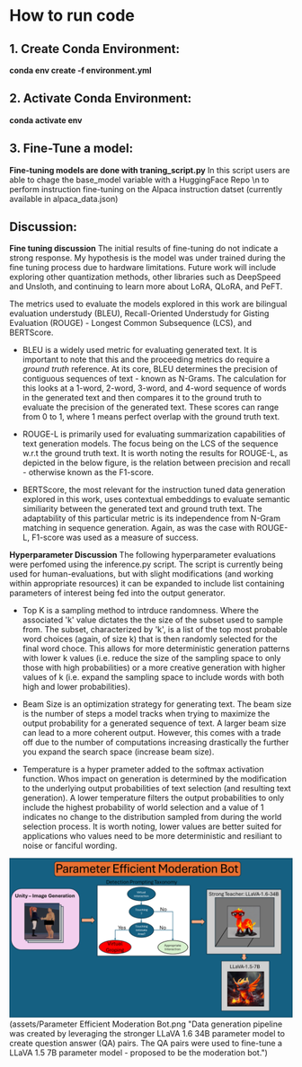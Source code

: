 # How to run code

## 1. Create Conda Environment:

**conda env create -f environment.yml**

## 2. Activate Conda Environment:

**conda activate env**

## 3. Fine-Tune a model:

**Fine-tuning models are done with traning_script.py**
In this script users are able to chage the base_model variable with a HuggingFace Repo \n
to perform instruction fine-tuning on the Alpaca instruction datset (currently available in alpaca_data.json)

## Discussion:

**Fine tuning discussion**
The initial results of fine-tuning do not indicate a strong response. My hypothesis is the model was under trained during the fine tuning process due to hardware limitations.
Future work will include exploring other quantization methods, other libraries such as DeepSpeed and Unsloth, and continuing to learn more about LoRA, QLoRA, and PeFT.

The metrics used to evaluate the models explored in this work are bilingual evaluation understudy (BLEU), Recall-Oriented Understudy for Gisting Evaluation (ROUGE) - Longest Common Subsequence (LCS), and BERTScore.

- BLEU is a widely used metric for evaluating generated text. It is important to note that this and the proceeding metrics do require a *ground truth* reference. At its core, BLEU determines the precision of contiguous sequences of text - known as N-Grams. The calculation for this looks at a 1-word, 2-word, 3-word, and 4-word sequence of words in the generated text and then compares it to the ground truth to evaluate the precision of the generated text. These scores can range from 0 to 1, where 1 means perfect overlap with the ground truth text.

- ROUGE-L is primarily used for evaluating summarization capabilities of text generation models. The focus being on the LCS of the sequence w.r.t the ground truth text. It is worth noting the results for ROUGE-L, as depicted in the below figure, is the relation between precision and recall - otherwise known as the F1-score.

- BERTScore, the most relevant for the instruction tuned data generation explored in this work, uses contextual embeddings to evaluate semantic similiarity between the generated text and ground truth text. The adaptability of this particular metric is its independence from N-Gram matching in sequence generation. Again, as was the case with ROUGE-L, F1-score was used as a measure of success.

**Hyperparameter Discussion**
The following hyperparameter evaluations were perfomed using the inference.py script. The script is currently being used for human-evaluations, but with slight modifications (and working within appropriate resources) it can be expanded to include list containing parameters of interest being fed into the output generator.

- Top K is a sampling method to intrduce randomness. Where the associated 'k' value dictates the the size of the subset used to sample from. The subset, characterized by 'k', is a list of the top most probable word choices (again, of size k) that is then randomly selected for the final word choce. This allows for more deterministic generation patterns with lower k values (i.e. reduce the size of the sampling space to only those with high probabilities) or a more creative generation with higher values of k (i.e. expand the sampling space to include words with both high and lower probabilities).

- Beam Size is an optimization strategy for generating text. The beam size is the number of steps a model tracks when trying to maximize the output probability for a generated sequence of text. A larger beam size can lead to a more coherent output. However, this comes with a trade off due to the number of computations increasing drastically the further you expand the search space (increase beam size).

- Temperature is a hyper prameter added to the softmax activation function. Whos impact on generation is determined by the modification to the underlying output probabilities of text selection (and resulting text generation). A lower temperature filters the output probabilities to only include the highest probability of world selection and a value of 1 indicates no change to the distribution sampled from during the world selection process. It is worth noting, lower values are better suited for applications who values need to be more deterministic and resiliant to noise or fanciful wording.

![Data generation pipeline was created by leveraging the stronger LLaVA 1.6 34B parameter model to create question answer (QA) pairs. The QA pairs were used to fine-tune a LLaVA 1.5 7B parameter model - proposed to be the moderation bot.](assets/Parameter%20Efficient%20Moderation%20Bot.png)
(assets/Parameter Efficient Moderation Bot.png "Data generation pipeline was created by leveraging the stronger LLaVA 1.6 34B parameter model to create question answer (QA) pairs. The QA pairs were used to fine-tune a LLaVA 1.5 7B parameter model - proposed to be the moderation bot.")
